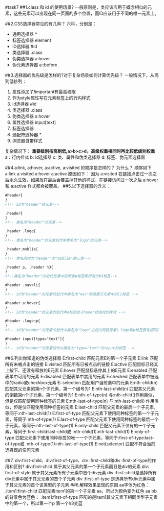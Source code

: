 #task7
##1.class 和 id 的使用场景?
一般原则是，类应该应用于概念相似的元素，这些元素可以出现在同一页面的多个位置，而ID应该用于不同的唯一元素上。

##2.CSS选择器常见的有几种？
六种，分别是：
- 通用选择器 *
- 标签选择器 element
- ID选择器 #id
- 类选择器 .class
- 伪类选择器 a:hover
- 伪元素选择器 a::before

##3.选择器的优先级是怎样的?对于复杂场景如何计算优先级？
一般情况下，从高到低排列：
1. 属性添加了!important有最高权限
2. 作为style属性写在元素标签上的行内样式
3. id选择器 #id
4. 类选择器 .class
5. 伪类选择器 a:hover
6. 属性选择器 input[text]
7. 标签选择器
8. 通配符选择器 *
9. 浏览器自带样式

复杂情况下：
**重要级别按高到低,a>b>c>d，高级权重相同时再比较低级别权重**
a：行内样式
b: id选择器
c: 类、属性和伪类选择器
d: 标签、伪元素选择器

##4.a:link, a:hover, a:active, a:visited 的顺序是怎样的？ 为什么？
顺序如下 a:link a:visited a:hover a:active
原因如下：
因为 a:visited 在链接点击过一次之后永久生效，如果放在最后会覆盖掉其他的样式，在链接访问过一次之后 a:hover 和 a:active 样式都会被覆盖。
##5.以下选择器的含义：
```HTML
#header{
}
<!-- id为"header"的元素-->

.header{
}
<!-- 类名为"header"的元素-->

.header .logo{
}
<!-- 类名为"header"的元素后代中类名为"logo"的元素-->

.header.moblie{
}
<!-- 类名同时为"header"和"moblie"的元素-->

.header p, .header h3{
}
<!--类名为"header"的后代元素中的所有p标签和所有的h3标签-->

#header .nav>li{
}
<!-- id为"header"的元素的后代中类名为"nav"的直接子元素中的li标签 -->

#header a:hover{
}
<!-- id为"header"的元素的后代中a标签处于hover状态时的样式 -->

#header .logo~p{
}
<!-- id为"header"的元素的后代中类名为"logo"之后的同级元素(.logo和p标签要有相同的父元素)中的p标签 -->

#header input[type="text"]{
}
<!-- id为"header"的元素后代中属性为"type="text"的input的标签 -->
```
##6.列出你知道的伪类选择器
E:first-child	匹配元素E的第一个子元素
E:link	匹配所有未被点击的链接
E:visited	匹配所有已被点击的链接
E:active	匹配鼠标已经其上按下、还没有释放的E元素
E:hover	匹配鼠标悬停其上的E元素
E:enabled	匹配表单中可用的元素
E:disabled	匹配表单中禁用的元素
E:checked	匹配表单中被选中的radio或checkbox元素
E::selection	匹配用户当前选中的元素
E:nth-child(n)	匹配其父元素的第n个子元素，第一个编号为1
E:nth-last-child(n)	匹配其父元素的倒数第n个子元素，第一个编号为1
E:nth-of-type(n)	与:nth-child()作用类似，但是仅匹配使用同种标签的元素
E:nth-last-of-type(n)	与:nth-last-child() 作用类似，但是仅匹配使用同种标签的元素
E:last-child	匹配父元素的最后一个子元素，等同于:nth-last-child(1)
E:first-of-type	匹配父元素下使用同种标签的第一个子元素，等同于:nth-of-type(1)
E:last-of-type	匹配父元素下使用同种标签的最后一个子元素，等同于:nth-last-of-type(1)
E:only-child	匹配父元素下仅有的一个子元素，等同于:first-child:last-child或 :nth-child(1):nth-last-child(1)
E:only-of-type	匹配父元素下使用同种标签的唯一一个子元素，等同于:first-of-type:last-of-type或 :nth-of-type(1):nth-last-of-type(1)
E:not(selector)	匹配不符合当前选择器的任何元素

##7. div:first-child、div:first-of-type、div :first-child和div :first-of-type的作用和区别?
div:first-child 属于其父元素的第一个子元素而且是div的元素
div: first-of-style 属于其父元素所有子元素中首个div元素
div :first-child是选择所有div元素中属于其父元素的首个子元素
div :first-of-type 是选择所有div元素中属于其父元素的首个该类型的子元素
##8.解释效果呈现的原因
aa字体为红色： 
.item1:first-child  匹配元素item1的第一个子元素 aa，所以为颜色变为红色
aa bb的背景色为蓝色：
.item1:first-of-type  匹配的是item1其父元素下相同类型子元素中的第一个，所以第一个p 第一个h3变蓝